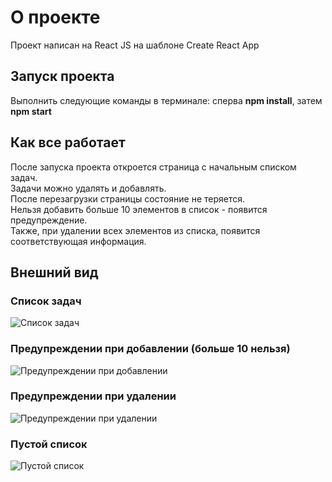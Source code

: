 # О проекте

Проект написан на React JS на шаблоне Create React App

## Запуск проекта

Выполнить следующие команды в терминале: сперва **npm install**, затем **npm start**

## Как все работает

После запуска проекта откроется страница с начальным списком задач.  
Задачи можно удалять и добавлять.  
После перезагрузки страницы состояние не теряется.  
Нельзя добавить больше 10 элементов в список - появится предупреждение.  
Также, при удалении всех элементов из списка, появится соответствующая информация.

## Внешний вид

### Список задач
![Список задач](https://i.imgur.com/B0wMOpL.jpg)
### Предупреждении при добавлении (больше 10 нельзя)
![Предупреждении при добавлении](https://i.imgur.com/FmQfmwx.jpg)
### Предупреждении при удалении
![Предупреждении при удалении](https://i.imgur.com/9CxcK9n.jpg)
### Пустой список
![Пустой список](https://i.imgur.com/PkZjJ13.jpg)
